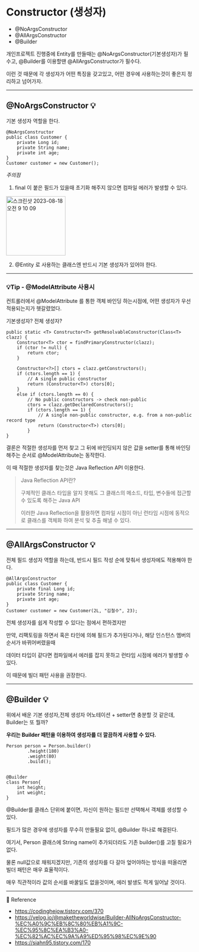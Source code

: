 # Constructor (생성자)
- @NoArgsConstructor
- @AllArgsConstructor
- @Builder

개인프로젝트 진행중에 Entity를 만들때는 @NoArgsConstructor(기본생성자)가 필수고, @Builder를 이용할땐 @AllArgsConstructor가 필수다.

이런 것 때문에 각 생성자가 어떤 특징을 갖고있고, 어떤 경우에 사용하는것이 좋은지 정리하고 넘어가자.

---

## @NoArgsConstructor 💡

기본 생성자 역할을 한다. 

    @NoArgsConstructor
    public class Customer {
        private Long id;
        private String name;
        private int age;
    }
    Customer customer = new Customer();
      
_주의점_

1. final 이 붙은 필드가 있을때 초기화 해주지 않으면 컴파일 에러가 발생할 수 있다.

<img width="160" alt="스크린샷 2023-08-18 오전 9 10 09" src="https://github.com/YongNyeo/TIL/assets/109174778/16ca806a-9167-4f71-a79d-190c4e21e922">

2. @Entity 로 사용하는 클래스엔 반드시 기본 생성자가 있어야 한다.

---
### 💡Tip - @ModelAttribute 사용시

컨트롤러에서 @ModelAttribute 를 통한 객체 바인딩 하는시점에,  어떤 생성자가 우선 적용되는지가 헷갈렸었다.

기본생성자? 전체 생성자? 

    public static <T> Constructor<T> getResolvableConstructor(Class<T> clazz) {
		Constructor<T> ctor = findPrimaryConstructor(clazz);
		if (ctor != null) {
			return ctor;
		}

		Constructor<?>[] ctors = clazz.getConstructors();
		if (ctors.length == 1) {
			// A single public constructor
			return (Constructor<T>) ctors[0];
		}
		else if (ctors.length == 0) {
			// No public constructors -> check non-public
			ctors = clazz.getDeclaredConstructors();
			if (ctors.length == 1) {
				// A single non-public constructor, e.g. from a non-public record type
				return (Constructor<T>) ctors[0];
			}
	}
 
결론은 적절한 생성자를 먼저 찾고 그 뒤에 바인딩되지 않은 값을 setter를 통해 바인딩해주는 순서로 @ModelAttribute는 동작한다.

이 때 적절한 생성자를 찾는것은 Java Reflection API 이용한다.

>Java Reflection API란?
>
>구체적인 클래스 타입을 알지 못해도 그 클래스의 메소드, 타입, 변수들에 접근할 수 있도록 해주는 Java API
>
>이러한 Java Reflection을 활용하면 컴파일 시점이 아닌 런타임 시점에 동적으로 클래스를 객체화 하여 분석 및 추출 해낼 수 있다.

---

## @AllArgsConstructor 💡

전체 필드 생성자 역할을 하는데, 반드시 필드 작성 순에 맞춰서 생성자에도 적용해야 한다.

    @AllArgsConstructor
    public class Customer {
        private final Long id;
        private String name;
        private int age;
    }
    Customer customer = new Customer(2L, "김철수", 23);

전체 생성자를 쉽게 작성할 수 있다는 점에서 편하겠지만

만약, 리팩토링을 하면서 혹은 타인에 의해 필드가 추가된다거나, 해당 인스턴스 멤버의 순서가 바뀌어버렸을때 

데이터 타입이 같다면 컴파일에서 에러를 잡지 못하고 런타임 시점에 에러가 발생할 수 있다.

이 때문에 빌더 패턴 사용을 권장한다.

---

## @Builder 💡

위에서 배운 기본 생성자,전체 생성자 어노테이션 + setter면 충분할 것 같은데, Builder는 또 뭘까?

__우리는 Builder 패턴을 이용하여 생성자를 더 깔끔하게 사용할 수 있다.__

    Person person = Person.builder()
            .height(180)
            .weight(80)
            .build();

        
    @Builder
    class Person{
        int height;
        int weight;
    }

@Builder를 클래스 단위에 붙이면, 자신이 원하는 필드만 선택해서 객체를 생성할 수 있다. 

필드가 많은 경우에 생성자를 무수히 만들필요 없이, @Builder 하나로 해결된다.

여기서, Person 클래스에 String name이 추가되더라도 기존 builder()를 고칠 필요가 없다. 

물론 null값으로 채워지겠지만, 기존의 생성자를 다 갈아 엎어야하는 방식을 떠올리면 빌더 패턴은 매우 효율적이다.

매우 직관적이라 값의 순서를 바꿀일도 없을것이며, 에러 발생도 적게 일어날 것이다.

---

📘 Reference
- https://codinghejow.tistory.com/370
- https://velog.io/@maketheworldwise/Builder-AllNoArgsConstructor-%EC%A0%9C%EB%8C%80%EB%A1%9C-%EC%95%8C%EA%B3%A0-%EC%82%AC%EC%9A%A9%ED%95%98%EC%9E%90
- https://siahn95.tistory.com/170
